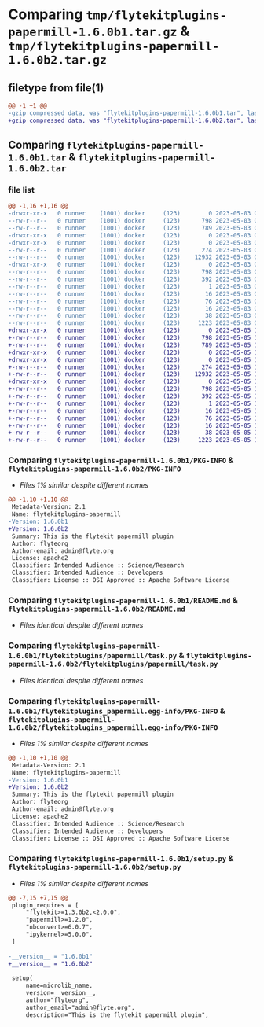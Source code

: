 # Comparing `tmp/flytekitplugins-papermill-1.6.0b1.tar.gz` & `tmp/flytekitplugins-papermill-1.6.0b2.tar.gz`

## filetype from file(1)

```diff
@@ -1 +1 @@
-gzip compressed data, was "flytekitplugins-papermill-1.6.0b1.tar", last modified: Wed May  3 04:48:11 2023, max compression
+gzip compressed data, was "flytekitplugins-papermill-1.6.0b2.tar", last modified: Fri May  5 17:49:48 2023, max compression
```

## Comparing `flytekitplugins-papermill-1.6.0b1.tar` & `flytekitplugins-papermill-1.6.0b2.tar`

### file list

```diff
@@ -1,16 +1,16 @@
-drwxr-xr-x   0 runner    (1001) docker     (123)        0 2023-05-03 04:48:11.568319 flytekitplugins-papermill-1.6.0b1/
--rw-r--r--   0 runner    (1001) docker     (123)      798 2023-05-03 04:48:11.568319 flytekitplugins-papermill-1.6.0b1/PKG-INFO
--rw-r--r--   0 runner    (1001) docker     (123)      789 2023-05-03 04:47:44.000000 flytekitplugins-papermill-1.6.0b1/README.md
-drwxr-xr-x   0 runner    (1001) docker     (123)        0 2023-05-03 04:48:11.564319 flytekitplugins-papermill-1.6.0b1/flytekitplugins/
-drwxr-xr-x   0 runner    (1001) docker     (123)        0 2023-05-03 04:48:11.564319 flytekitplugins-papermill-1.6.0b1/flytekitplugins/papermill/
--rw-r--r--   0 runner    (1001) docker     (123)      274 2023-05-03 04:47:44.000000 flytekitplugins-papermill-1.6.0b1/flytekitplugins/papermill/__init__.py
--rw-r--r--   0 runner    (1001) docker     (123)    12932 2023-05-03 04:47:44.000000 flytekitplugins-papermill-1.6.0b1/flytekitplugins/papermill/task.py
-drwxr-xr-x   0 runner    (1001) docker     (123)        0 2023-05-03 04:48:11.564319 flytekitplugins-papermill-1.6.0b1/flytekitplugins_papermill.egg-info/
--rw-r--r--   0 runner    (1001) docker     (123)      798 2023-05-03 04:48:11.000000 flytekitplugins-papermill-1.6.0b1/flytekitplugins_papermill.egg-info/PKG-INFO
--rw-r--r--   0 runner    (1001) docker     (123)      392 2023-05-03 04:48:11.000000 flytekitplugins-papermill-1.6.0b1/flytekitplugins_papermill.egg-info/SOURCES.txt
--rw-r--r--   0 runner    (1001) docker     (123)        1 2023-05-03 04:48:11.000000 flytekitplugins-papermill-1.6.0b1/flytekitplugins_papermill.egg-info/dependency_links.txt
--rw-r--r--   0 runner    (1001) docker     (123)       16 2023-05-03 04:48:11.000000 flytekitplugins-papermill-1.6.0b1/flytekitplugins_papermill.egg-info/namespace_packages.txt
--rw-r--r--   0 runner    (1001) docker     (123)       76 2023-05-03 04:48:11.000000 flytekitplugins-papermill-1.6.0b1/flytekitplugins_papermill.egg-info/requires.txt
--rw-r--r--   0 runner    (1001) docker     (123)       16 2023-05-03 04:48:11.000000 flytekitplugins-papermill-1.6.0b1/flytekitplugins_papermill.egg-info/top_level.txt
--rw-r--r--   0 runner    (1001) docker     (123)       38 2023-05-03 04:48:11.568319 flytekitplugins-papermill-1.6.0b1/setup.cfg
--rw-r--r--   0 runner    (1001) docker     (123)     1223 2023-05-03 04:48:03.000000 flytekitplugins-papermill-1.6.0b1/setup.py
+drwxr-xr-x   0 runner    (1001) docker     (123)        0 2023-05-05 17:49:48.730198 flytekitplugins-papermill-1.6.0b2/
+-rw-r--r--   0 runner    (1001) docker     (123)      798 2023-05-05 17:49:48.730198 flytekitplugins-papermill-1.6.0b2/PKG-INFO
+-rw-r--r--   0 runner    (1001) docker     (123)      789 2023-05-05 17:49:25.000000 flytekitplugins-papermill-1.6.0b2/README.md
+drwxr-xr-x   0 runner    (1001) docker     (123)        0 2023-05-05 17:49:48.730198 flytekitplugins-papermill-1.6.0b2/flytekitplugins/
+drwxr-xr-x   0 runner    (1001) docker     (123)        0 2023-05-05 17:49:48.730198 flytekitplugins-papermill-1.6.0b2/flytekitplugins/papermill/
+-rw-r--r--   0 runner    (1001) docker     (123)      274 2023-05-05 17:49:25.000000 flytekitplugins-papermill-1.6.0b2/flytekitplugins/papermill/__init__.py
+-rw-r--r--   0 runner    (1001) docker     (123)    12932 2023-05-05 17:49:25.000000 flytekitplugins-papermill-1.6.0b2/flytekitplugins/papermill/task.py
+drwxr-xr-x   0 runner    (1001) docker     (123)        0 2023-05-05 17:49:48.730198 flytekitplugins-papermill-1.6.0b2/flytekitplugins_papermill.egg-info/
+-rw-r--r--   0 runner    (1001) docker     (123)      798 2023-05-05 17:49:48.000000 flytekitplugins-papermill-1.6.0b2/flytekitplugins_papermill.egg-info/PKG-INFO
+-rw-r--r--   0 runner    (1001) docker     (123)      392 2023-05-05 17:49:48.000000 flytekitplugins-papermill-1.6.0b2/flytekitplugins_papermill.egg-info/SOURCES.txt
+-rw-r--r--   0 runner    (1001) docker     (123)        1 2023-05-05 17:49:48.000000 flytekitplugins-papermill-1.6.0b2/flytekitplugins_papermill.egg-info/dependency_links.txt
+-rw-r--r--   0 runner    (1001) docker     (123)       16 2023-05-05 17:49:48.000000 flytekitplugins-papermill-1.6.0b2/flytekitplugins_papermill.egg-info/namespace_packages.txt
+-rw-r--r--   0 runner    (1001) docker     (123)       76 2023-05-05 17:49:48.000000 flytekitplugins-papermill-1.6.0b2/flytekitplugins_papermill.egg-info/requires.txt
+-rw-r--r--   0 runner    (1001) docker     (123)       16 2023-05-05 17:49:48.000000 flytekitplugins-papermill-1.6.0b2/flytekitplugins_papermill.egg-info/top_level.txt
+-rw-r--r--   0 runner    (1001) docker     (123)       38 2023-05-05 17:49:48.730198 flytekitplugins-papermill-1.6.0b2/setup.cfg
+-rw-r--r--   0 runner    (1001) docker     (123)     1223 2023-05-05 17:49:40.000000 flytekitplugins-papermill-1.6.0b2/setup.py
```

### Comparing `flytekitplugins-papermill-1.6.0b1/PKG-INFO` & `flytekitplugins-papermill-1.6.0b2/PKG-INFO`

 * *Files 1% similar despite different names*

```diff
@@ -1,10 +1,10 @@
 Metadata-Version: 2.1
 Name: flytekitplugins-papermill
-Version: 1.6.0b1
+Version: 1.6.0b2
 Summary: This is the flytekit papermill plugin
 Author: flyteorg
 Author-email: admin@flyte.org
 License: apache2
 Classifier: Intended Audience :: Science/Research
 Classifier: Intended Audience :: Developers
 Classifier: License :: OSI Approved :: Apache Software License
```

### Comparing `flytekitplugins-papermill-1.6.0b1/README.md` & `flytekitplugins-papermill-1.6.0b2/README.md`

 * *Files identical despite different names*

### Comparing `flytekitplugins-papermill-1.6.0b1/flytekitplugins/papermill/task.py` & `flytekitplugins-papermill-1.6.0b2/flytekitplugins/papermill/task.py`

 * *Files identical despite different names*

### Comparing `flytekitplugins-papermill-1.6.0b1/flytekitplugins_papermill.egg-info/PKG-INFO` & `flytekitplugins-papermill-1.6.0b2/flytekitplugins_papermill.egg-info/PKG-INFO`

 * *Files 1% similar despite different names*

```diff
@@ -1,10 +1,10 @@
 Metadata-Version: 2.1
 Name: flytekitplugins-papermill
-Version: 1.6.0b1
+Version: 1.6.0b2
 Summary: This is the flytekit papermill plugin
 Author: flyteorg
 Author-email: admin@flyte.org
 License: apache2
 Classifier: Intended Audience :: Science/Research
 Classifier: Intended Audience :: Developers
 Classifier: License :: OSI Approved :: Apache Software License
```

### Comparing `flytekitplugins-papermill-1.6.0b1/setup.py` & `flytekitplugins-papermill-1.6.0b2/setup.py`

 * *Files 1% similar despite different names*

```diff
@@ -7,15 +7,15 @@
 plugin_requires = [
     "flytekit>=1.3.0b2,<2.0.0",
     "papermill>=1.2.0",
     "nbconvert>=6.0.7",
     "ipykernel>=5.0.0",
 ]
 
-__version__ = "1.6.0b1"
+__version__ = "1.6.0b2"
 
 setup(
     name=microlib_name,
     version=__version__,
     author="flyteorg",
     author_email="admin@flyte.org",
     description="This is the flytekit papermill plugin",
```

